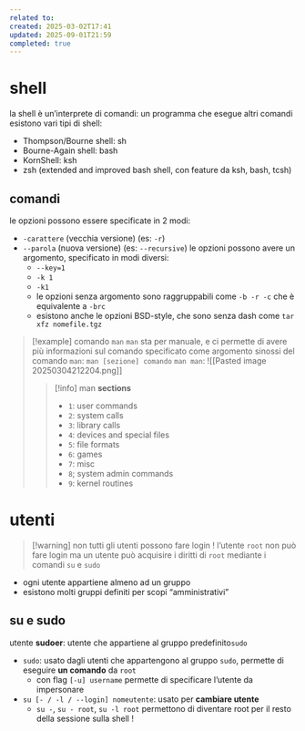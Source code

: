 ```yaml
---
related to:
created: 2025-03-02T17:41
updated: 2025-09-01T21:59
completed: true
---
```

# shell
la shell è un’interprete di comandi: un programma che esegue altri comandi
esistono vari tipi di shell: 
- Thompson/Bourne shell: sh
- Bourne-Again shell: bash
- KornShell: ksh
- zsh (extended and improved bash shell, con feature da ksh, bash, tcsh)
## comandi
le opzioni possono essere specificate in 2 modi:
- `-carattere` (vecchia versione) (es: `-r`)
- `--parola` (nuova versione) (es: `--recursive`)
le opzioni possono avere un argomento, specificato in modi diversi:
  - `--key=1`
  - `-k 1`
  - `-k1`
  - le opzioni senza argomento sono raggruppabili come `-b -r -c` che è equivalente a `-brc`
  - esistono anche le opzioni BSD-style, che sono senza dash come `tar xfz nomefile.tgz`
>[!example] comando `man`
`man` sta per manuale, e ci permette di avere più informazioni sul comando specificato come argomento
sinossi del comando `man`: `man [sezione] comando`
`man man`: 
![[Pasted image 20250304212204.png]]
>>[!info] man **sections**
>>- `1`: user commands
>>- `2`: system calls
>>- `3`: library calls
>>- `4`: devices and special files
>>- `5`: file formats
>>- `6`: games
>>- `7`: misc
>>- `8`; system admin commands
>>- `9`: kernel routines
# utenti

> [!warning] non tutti gli utenti possono fare login !
>  l’utente `root` non può fare login ma un utente può acquisire i diritti di `root` mediante i comandi `su` e `sudo`

- ogni utente appartiene almeno ad un gruppo
- esistono molti gruppi definiti per scopi “amministrativi”
## su e sudo
utente **sudoer**: utente che appartiene al gruppo predefinito`sudo`
- `sudo`: usato dagli utenti che appartengono al gruppo `sudo`, permette di eseguire **un comando** da `root`
	- con flag `[-u] username` permette di specificare l’utente da impersonare
- `su [- / -l / --login] nomeutente`: usato per **cambiare utente**
	- `su -`, `su - root`, `su -l root` permettono di diventare root per il resto della sessione sulla shell ! 
